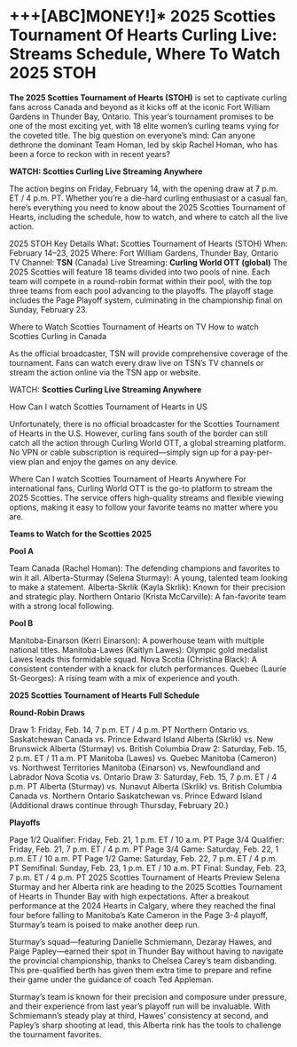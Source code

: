 # +++[ABC]MONEY!]* 2025 Scotties Tournament Of Hearts Curling Live: Streams Schedule, Where To Watch 2025 STOH

**The 2025 Scotties Tournament of Hearts (STOH)** is set to captivate curling fans across Canada and beyond as it kicks off at the iconic Fort William Gardens in Thunder Bay, Ontario. This year’s tournament promises to be one of the most exciting yet, with 18 elite women’s curling teams vying for the coveted title. The big question on everyone’s mind: Can anyone dethrone the dominant Team Homan, led by skip Rachel Homan, who has been a force to reckon with in recent years?

**WATCH: Scotties Curling Live Streaming Anywhere**

The action begins on Friday, February 14, with the opening draw at 7 p.m. ET / 4 p.m. PT. Whether you’re a die-hard curling enthusiast or a casual fan, here’s everything you need to know about the 2025 Scotties Tournament of Hearts, including the schedule, how to watch, and where to catch all the live action.

2025 STOH Key Details
What: Scotties Tournament of Hearts (STOH)
When: February 14–23, 2025
Where: Fort William Gardens, Thunder Bay, Ontario
TV Channel: **TSN** (Canada)
Live Streaming: **Curling World OTT (global)**
The 2025 Scotties will feature 18 teams divided into two pools of nine. Each team will compete in a round-robin format within their pool, with the top three teams from each pool advancing to the playoffs. The playoff stage includes the Page Playoff system, culminating in the championship final on Sunday, February 23.

Where to Watch Scotties Tournament of Hearts on TV
How to watch Scotties Curling in Canada

As the official broadcaster, TSN will provide comprehensive coverage of the tournament. Fans can watch every draw live on TSN’s TV channels or stream the action online via the TSN app or website.

WATCH: **Scotties Curling Live Streaming Anywhere**

How Can I watch Scotties Tournament of Hearts in US

Unfortunately, there is no official broadcaster for the Scotties Tournament of Hearts in the U.S. However, curling fans south of the border can still catch all the action through Curling World OTT, a global streaming platform. No VPN or cable subscription is required—simply sign up for a pay-per-view plan and enjoy the games on any device.

Where Can I watch Scotties Tournament of Hearts Anywhere
For international fans, Curling World OTT is the go-to platform to stream the 2025 Scotties. The service offers high-quality streams and flexible viewing options, making it easy to follow your favorite teams no matter where you are.

**Teams to Watch for the Scotties 2025**

**Pool A**

Team Canada (Rachel Homan): The defending champions and favorites to win it all.
Alberta-Sturmay (Selena Sturmay): A young, talented team looking to make a statement.
Alberta-Skrlik (Kayla Skrlik): Known for their precision and strategic play.
Northern Ontario (Krista McCarville): A fan-favorite team with a strong local following.

**Pool B**

Manitoba-Einarson (Kerri Einarson): A powerhouse team with multiple national titles.
Manitoba-Lawes (Kaitlyn Lawes): Olympic gold medalist Lawes leads this formidable squad.
Nova Scotia (Christina Black): A consistent contender with a knack for clutch performances.
Quebec (Laurie St-Georges): A rising team with a mix of experience and youth.

**2025 Scotties Tournament of Hearts Full Schedule**

**Round-Robin Draws**

Draw 1: Friday, Feb. 14, 7 p.m. ET / 4 p.m. PT
Northern Ontario vs. Saskatchewan
Canada vs. Prince Edward Island
Alberta (Skrlik) vs. New Brunswick
Alberta (Sturmay) vs. British Columbia
Draw 2: Saturday, Feb. 15, 2 p.m. ET / 11 a.m. PT
Manitoba (Lawes) vs. Quebec
Manitoba (Cameron) vs. Northwest Territories
Manitoba (Einarson) vs. Newfoundland and Labrador
Nova Scotia vs. Ontario
Draw 3: Saturday, Feb. 15, 7 p.m. ET / 4 p.m. PT
Alberta (Sturmay) vs. Nunavut
Alberta (Skrlik) vs. British Columbia
Canada vs. Northern Ontario
Saskatchewan vs. Prince Edward Island
(Additional draws continue through Thursday, February 20.)

**Playoffs**

Page 1/2 Qualifier: Friday, Feb. 21, 1 p.m. ET / 10 a.m. PT
Page 3/4 Qualifier: Friday, Feb. 21, 7 p.m. ET / 4 p.m. PT
Page 3/4 Game: Saturday, Feb. 22, 1 p.m. ET / 10 a.m. PT
Page 1/2 Game: Saturday, Feb. 22, 7 p.m. ET / 4 p.m. PT
Semifinal: Sunday, Feb. 23, 1 p.m. ET / 10 a.m. PT
Final: Sunday, Feb. 23, 7 p.m. ET / 4 p.m. PT
2025 Scotties Tournament of Hearts Preview
Selena Sturmay and her Alberta rink are heading to the 2025 Scotties Tournament of Hearts in Thunder Bay with high expectations. After a breakout performance at the 2024 Hearts in Calgary, where they reached the final four before falling to Manitoba’s Kate Cameron in the Page 3-4 playoff, Sturmay’s team is poised to make another deep run.

Sturmay’s squad—featuring Danielle Schmiemann, Dezaray Hawes, and Paige Papley—earned their spot in Thunder Bay without having to navigate the provincial championship, thanks to Chelsea Carey’s team disbanding. This pre-qualified berth has given them extra time to prepare and refine their game under the guidance of coach Ted Appleman.

Sturmay’s team is known for their precision and composure under pressure, and their experience from last year’s playoff run will be invaluable. With Schmiemann’s steady play at third, Hawes’ consistency at second, and Papley’s sharp shooting at lead, this Alberta rink has the tools to challenge the tournament favorites.
